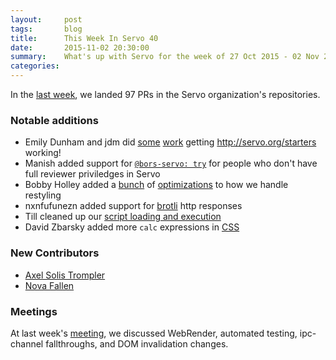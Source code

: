 ```yaml
---
layout:     post
tags:       blog
title:      This Week In Servo 40
date:       2015-11-02 20:30:00
summary:    What's up with Servo for the week of 27 Oct 2015 - 02 Nov 2015
categories:
---
```


In the [last week](https://github.com/pulls?page=1&q=is%3Apr+is%3Amerged+closed%3A2015-10-26..2015-11-02+user%3Aservo),
we landed 97 PRs in the Servo organization's repositories.

### Notable additions

 - Emily Dunham and jdm did [some](https://github.com/servo/servo.org/pull/3) [work](https://github.com/servo/servo-starters/pull/9) getting http://servo.org/starters working!
 - Manish added support for [`@bors-servo: try`](https://github.com/servo/saltfs/pull/141) for people who don't have full reviewer priviledges in Servo
 - Bobby Holley added a [bunch](https://github.com/servo/servo/pull/8274) of [optimizations](https://github.com/servo/rust-selectors/pull/59) to how we handle restyling
 - nxnfufunezn added support for [brotli](https://github.com/servo/servo/pull/8192) http responses
 - Till cleaned up our [script loading and execution](https://github.com/servo/servo/pull/7979)
 - David Zbarsky added more `calc` expressions in [CSS](https://github.com/servo/servo/pull/7400)

### New Contributors

-  [Axel Solis Trompler](https://github.com/ax3lst)
 - [Nova Fallen](https://github.com/nfallen)

### Meetings

At last week's [meeting](https://github.com/servo/servo/wiki/Meeting-2015-10-26), we discussed WebRender, automated testing, ipc-channel fallthroughs, and DOM invalidation changes.

